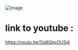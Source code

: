 ![image](https://github.com/user-attachments/assets/d2dff98e-22f5-428b-b6c6-67ae528e6e70)



# link to youtube :
https://youtu.be/Os8QhpOU5j4
